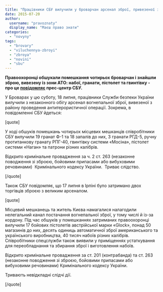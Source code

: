 ```yaml
---
title: "Працівники СБУ вилучили у броварчан арсенал зброї, привезеної з зони АТО"
date: 2015-07-20
author: 
  username: "pravoznaty"
  display_name: "Маєш право знати"
categories: 
  - "novyny"
tags: 
  - "brovary"
  - "viluchennya-zbroyi"
  - "zbroya"
  - "novini"
  - "sbu"
---
```


**Правоохоронці обшукали помешкання чотирьох броварчан і знайшли зброю, вивезену із зони АТО: набої, гранати, пістолет та гвинтівку - про це [повідомляє](http://www.sbu.gov.ua/sbu/control/uk/publish/article;jsessionid=8AB46201A831CDA7EE1C9C61A2A668EA.app1?art_id=150748&cat_id=39574) прес-центр СБУ.**

У Броварах у цю суботу, 18 липня, працівники Служби безпеки України вилучили з незаконного обігу арсенал вогнепальної зброї, вивезеної з району проведення антитерористичної операції. Зокрема, в повідомленні СБУ йдеться:

\[quote\]

У ході обшуків помешкань чотирьох місцевих мешканців співробітники СБУ вилучили 19 гранат Ф-1 та 18 запалів до них, 3 гранати РГД-5, ручну протитанкову гранату РПГ-40, гвинтівку системи «Мосіна», пістолет системи «Наган» та патрони різних калібрів.

Відкрито кримінальне провадження за ч. 2 ст. 263 (незаконне поводження зі зброєю, бойовими припасами або вибуховими речовинами)  Кримінального кодексу України.  Триває слідство.

\[/quote\]

Також СБУ повідомляє, що 17 липня в Ірпіні було затримано двох торгівців зброєю з великим арсеналом.

\[quote\]

Місцевий мешканець та житель Києва намагалися налагодили нелегальний канал постачання вогнепальної зброї, у тому числі й із-за кордону. Під час обшуків у помешканнях затриманих правоохоронці вилучили 17 бойових пістолетів австрійської марки «Glock», понад 50 магазинів до них, десять одиниць автоматичної зброї американського та українського виробництва, 40 тисяч набоїв різних калібрів. Співробітники спецслужби також виявили у приміщеннях устаткування для переобладнання та збирання зброї і виготовлення набоїв.

Відкрито кримінальне провадження за ст. 201 (контрабанда) та ст. 263 (незаконне поводження зі зброєю, бойовими припасами або вибуховими речовинами) Кримінального кодексу України.

Тривають невідкладні слідчі дії.

\[/quote\]
